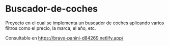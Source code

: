 # Buscador-de-coches

Proyecto en el cual se implementa un buscador de coches aplicando varios filtros como el precio, la marca, el año, etc.

Consultable en https://brave-panini-d84269.netlify.app/
